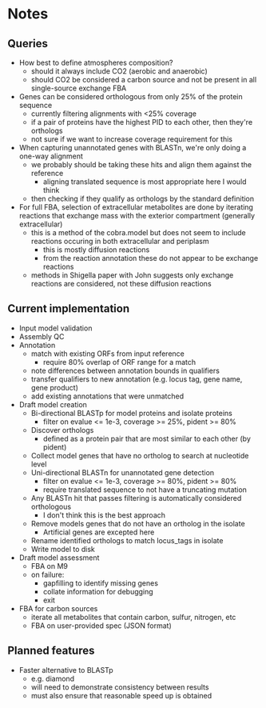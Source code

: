 # Notes

## Queries

* How best to define atmospheres composition?
  * should it always include CO2 (aerobic and anaerobic)
  * should CO2 be considered a carbon source and not be present in all single-source exchange FBA
* Genes can be considered orthologous from only 25% of the protein sequence
  * currently filtering alignments with <25% coverage
  * if a pair of proteins have the highest PID to each other, then they're orthologs
  * not sure if we want to increase coverage requirement for this
* When capturing unannotated genes with BLASTn, we're only doing a one-way alignment
  * we probably should be taking these hits and align them against the reference
    * aligning translated sequence is most appropriate here I would think
  * then checking if they qualify as orthologs by the standard definition
* For full FBA, selection of extracellular metabolites are done by iterating reactions that exchange mass with the
  exterior compartment (generally extracellular)
  * this is a method of the cobra.model but does not seem to include reactions occuring in both extracellular and periplasm
    * this is mostly diffusion reactions
    * from the reaction annotation these do not appear to be exchange reactions
  * methods in Shigella paper with John suggests only exchange reactions are considered, not these diffusion reactions

## Current implementation

* Input model validation
* Assembly QC
* Annotation
  * match with existing ORFs from input reference
    * require 80% overlap of ORF range for a match
  * note differences between annotation bounds in qualifiers
  * transfer qualifiers to new annotation (e.g. locus tag, gene name, gene product)
  * add existing annotations that were unmatched
* Draft model creation
  * Bi-directional BLASTp for model proteins and isolate proteins
    * filter on evalue <= 1e-3, coverage >= 25%, pident >= 80%
  * Discover orthologs
    * defined as a protein pair that are most similar to each other (by pident)
  * Collect model genes that have no ortholog to search at nucleotide level
  * Uni-directional BLASTn for unannotated gene detection
    * filter on evalue <= 1e-3, coverage >= 80%, pident >= 80%
    * require translated sequence to not have a truncating mutation
  * Any BLASTn hit that passes filtering is automatically considered orthologous
    * I don't think this is the best approach
  * Remove models genes that do not have an ortholog in the isolate
    * Artificial genes are excepted here
  * Rename identified orthologs to match locus\_tags in isolate
  * Write model to disk
* Draft model assessment
  * FBA on M9
  * on failure:
    * gapfilling to identify missing genes
    * collate information for debugging
    * exit
* FBA for carbon sources
  * iterate all metabolites that contain carbon, sulfur, nitrogen, etc
  * FBA on user-provided spec (JSON format)

## Planned features

* Faster alternative to BLASTp
  * e.g. diamond
  * will need to demonstrate consistency between results
  * must also ensure that reasonable speed up is obtained
